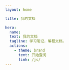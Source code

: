 ```yaml
---
layout: home

title: 我的文档

hero:
  name: 
  text: 我的文档
  tagline: 学习笔记，编程文档。
  actions:
    - theme: brand
      text: 开始查阅
      link: /js/
---
```


<Home />

<script setup>
import Home from './Home.vue'
</script>
